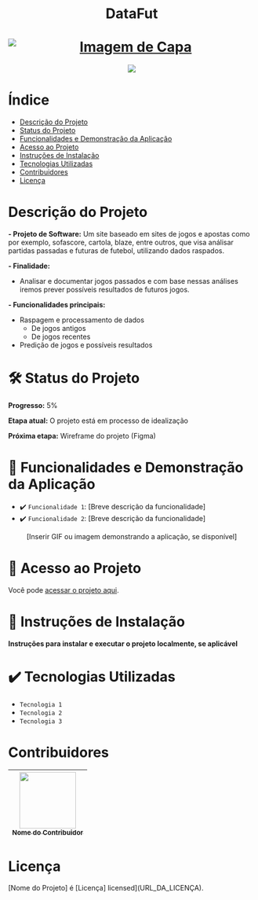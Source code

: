 <div align="center">
  <h1 align="center">
    DataFut
    <br />
    <br />
    <a href="[URL do Projeto]">
     <img src="[URL da Imagem de Capa]" alt="Imagem de Capa" style="display: block; margin: auto;"/>
    </a>
  </h1>
</div>

<p align="center">
   <img src="http://img.shields.io/static/v1?label=STATUS&message=[STATUS DO PROJETO]&color=[COR]&style=for-the-badge" #vitrinedev/>
</p>
  
# Índice 

* [Descrição do Projeto](#descrição-do-projeto)
* [Status do Projeto](#status-do-projeto)
* [Funcionalidades e Demonstração da Aplicação](#funcionalidades-e-demonstração-da-aplicação)
* [Acesso ao Projeto](#acesso-ao-projeto)
* [Instruções de Instalação](#instruções-de-instalação)
* [Tecnologias Utilizadas](#tecnologias-utilizadas)
* [Contribuidores](#contribuidores)
* [Licença](#licença)

# Descrição do Projeto

<b>- Projeto de Software:</b>
Um site baseado em sites de jogos e apostas como por exemplo, sofascore, cartola, blaze, entre outros, que visa análisar partidas passadas e futuras de futebol, utilizando dados raspados.

<b>- Finalidade:</b>
  - Analisar e documentar jogos passados e com base nessas análises iremos prever possíveis resultados de futuros jogos.

<b>- Funcionalidades principais:</b>
  - Raspagem e processamento de dados
    - De jogos antigos
    - De jogos recentes
  - Predição de jogos e possíveis resultados

# :hammer_and_wrench: Status do Projeto
<b>Progresso:</b> 5%

<b>Etapa atual:</b>
O projeto está em processo de idealização

<b>Próxima etapa:</b>
Wireframe do projeto (Figma)

# :hammer:  Funcionalidades e Demonstração da Aplicação

- :heavy_check_mark: `Funcionalidade 1`: [Breve descrição da funcionalidade]
- :heavy_check_mark: `Funcionalidade 2`: [Breve descrição da funcionalidade]

<div align="center"> [Inserir GIF ou imagem demonstrando a aplicação, se disponível] </div>

# 📁 Acesso ao Projeto

Você pode [acessar o projeto aqui](URL_DO_PROJETO).

# 🚀 Instruções de Instalação

**Instruções para instalar e executar o projeto localmente, se aplicável**

# :heavy_check_mark: Tecnologias Utilizadas

- `Tecnologia 1`
- `Tecnologia 2`
- `Tecnologia 3`

# Contribuidores

| [<img loading="lazy" src="[URL_DA_IMAGEM]" width=115><br><sub>Nome do Contribuidor</sub>](Link_do_Perfil) |  
| :---: |

# Licença

[Nome do Projeto] é [Licença] licensed](URL_DA_LICENÇA).
